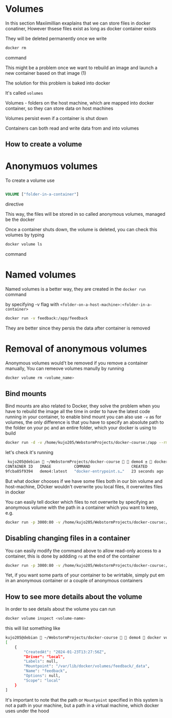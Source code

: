 # Volumes

In this section Maxiimillian exaplains that we can store files in docker conatiner,
However thsese files exist as long as docker container exists

They will be deleted permanently once we write

```bash
docker rm
```

command

This might be a problem once we want to rebuild an image and launch a new container based on that image (1)

The solution for this problem is baked into docker

It's called `volumes`

Volumes - folders on the host machine, which are mapped into docker container,
so they can store data on host machines

Volumes persist even if a container is shut down

Containers can both read and write data from and into volumes

## How to create a volume

# Anonymuos volumes

To create a volume use

```dockerfile

VOLUME ["folder-in-a-container"]
```

directive

This way, the files will be stored in so called anonymous volumes, managed be the docker

Once a container shuts down, the volume is deleted, you can check this volumes by typing

```bash
docker volume ls
```

command

# Named volumes

Named volumes is a better way, they are created in the `docker run` command

by specifying -v flag with `<folder-on-a-host-machine>:<folder-in-a-container>`

```bash
docker run -v feedback:/app/feedback

```

They are better since they persis the data after container is removed

# Removal of anonymous volumes

Anonymous volumes would't be removed if you remove a container manually,
You can remeove volumes manully by running

```bash
docker volume rm <volume_name>
```

## Bind mounts

Bind mounts are also related to Docker, they solve the problem when you have to rebuild the image all the time in order to have the latest code running in your container, to enable bind mount you can also use `-v` as for volumes, the only difference is that you have to specify an absolute path to the folder on your pc and an entire folder, which your docker is using to build

```bash
docker run -d -v /home/kujo205/WebstormProjects/docker-course:/app --rm -p 3000:80 --name bind_mount demo4:latest
```

let's check it's running

```bash
 kujo205@debian  ~/WebstormProjects/docker-course   demo4 ±  docker ps
CONTAINER ID   IMAGE          COMMAND                  CREATED          STATUS          PORTS                  NAMES
9fcba85f9394   demo4:latest   "docker-entrypoint.s…"   23 seconds ago   Up 22 seconds   0.0.0.0:3000->80/tcp   bind_mount
```

But what docker chooses if we have some files both in our bin volume and host-machine,
DOcker wouldn't overwrite you local files, it overwrites files in docker

You can easily tell docker which files to not overwrite by specifying an anonymous volume with the path in a container which you want to keep, e.g.

```bash
docker run -p 3000:80 -v /home/kujo205/WebstormProjects/docker-course:/app -v /app/node_modules --rm -d --name bind-mount-and-anonymous-volumes demo4:latest
```

## Disabling changing files in a container

You can easily modify the command above to allow read-only access to a container, this is done by addding `ro` at the end of the container

```bash
docker run -p 3000:80 -v /home/kujo205/WebstormProjects/docker-course:/app:ro -v /app/node_modules --rm -d --name bind-mount-and-anonymous-volumes demo4:latest
```

Yet, if you want some parts of your container to be wrirtable, simply put em in an anonymous container or a couple of anonymous containers

## How to see more details about the volume

In order to see details about the volume you can run

```bash
docker volume inspect <volume-name>
```

this will list something like

```bash
kujo205@debian  ~/WebstormProjects/docker-course   demo4  docker volume inspect feedback
[
    {
        "CreatedAt": "2024-01-23T13:27:56Z",
        "Driver": "local",
        "Labels": null,
        "Mountpoint": "/var/lib/docker/volumes/feedback/_data",
        "Name": "feedback",
        "Options": null,
        "Scope": "local"
    }
]
```

It's important to note that the path or `Mountpoint` specified in this system is not a path in your machine, but a path in a virtual machine, which docker uses under the hood
